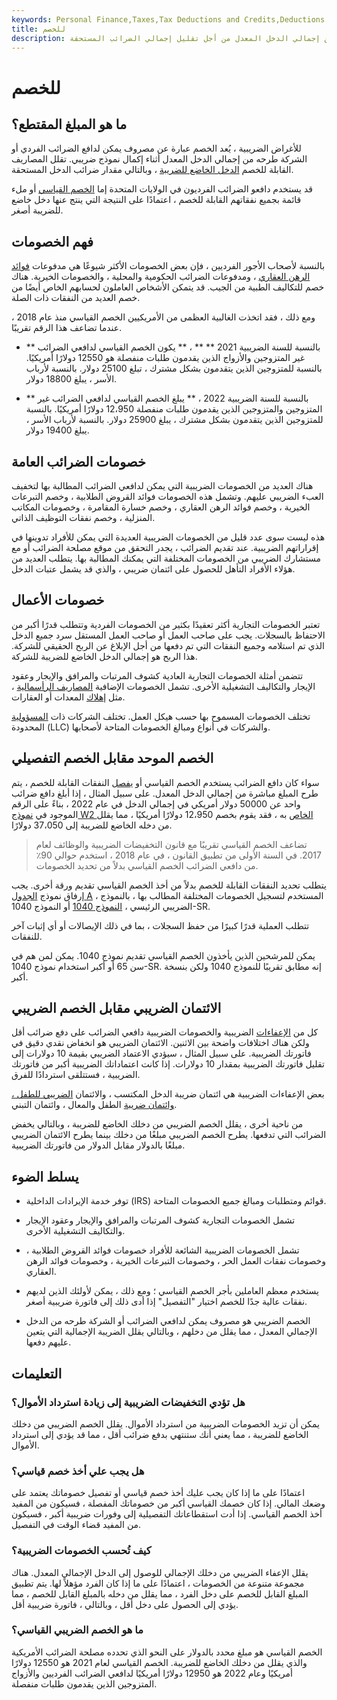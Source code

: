 ```yaml
---
keywords: Personal Finance,Taxes,Tax Deductions and Credits,Deductions and Credits
title: للخصم
description: للأغراض الضريبية ، فإن الخصم عبارة عن مصروف يمكن طرحه من إجمالي الدخل المعدل من أجل تقليل إجمالي الضرائب المستحقة.
---
```


# للخصم
## ما هو المبلغ المقتطع؟

للأغراض الضريبية ، يُعد الخصم عبارة عن مصروف يمكن لدافع الضرائب الفردي أو الشركة طرحه من إجمالي الدخل المعدل أثناء إكمال نموذج ضريبي. تقلل المصاريف القابلة للخصم [الدخل الخاضع للضريبة](/taxableincome) ، وبالتالي مقدار ضرائب الدخل المستحقة.

قد يستخدم دافعو الضرائب الفرديون في الولايات المتحدة إما [الخصم القياسي](/standarddeduction) أو ملء قائمة بجميع نفقاتهم القابلة للخصم ، اعتمادًا على النتيجة التي ينتج عنها دخل خاضع للضريبة أصغر.

## فهم الخصومات

بالنسبة لأصحاب الأجور الفرديين ، فإن بعض الخصومات الأكثر شيوعًا هي مدفوعات [فوائد الرهن العقاري](/mortgageinterest) ، ومدفوعات الضرائب الحكومية والمحلية ، والخصومات الخيرية. هناك خصم للتكاليف الطبية من الجيب. قد يتمكن الأشخاص العاملون لحسابهم الخاص أيضًا من خصم العديد من النفقات ذات الصلة.

ومع ذلك ، فقد اتخذت الغالبية العظمى من الأمريكيين الخصم القياسي منذ عام 2018 ، عندما تضاعف هذا الرقم تقريبًا.

- ** بالنسبة للسنة الضريبية 2021 ** ** ، ** يكون الخصم القياسي لدافعي الضرائب غير المتزوجين والأزواج الذين يقدمون طلبات منفصلة هو 12550 دولارًا أمريكيًا. بالنسبة للمتزوجين الذين يتقدمون بشكل مشترك ، تبلغ 25100 دولار. بالنسبة لأرباب الأسر ، يبلغ 18800 دولار.

- ** بالنسبة للسنة الضريبية 2022 ، ** يبلغ الخصم القياسي لدافعي الضرائب غير المتزوجين والمتزوجين الذين يقدمون طلبات منفصلة 12،950 دولارًا أمريكيًا. بالنسبة للمتزوجين الذين يتقدمون بشكل مشترك ، يبلغ 25900 دولار. بالنسبة لأرباب الأسر ، يبلغ 19400 دولار.

## خصومات الضرائب العامة

هناك العديد من الخصومات الضريبية التي يمكن لدافعي الضرائب المطالبة بها لتخفيف العبء الضريبي عليهم. وتشمل هذه الخصومات فوائد القروض الطلابية ، وخصم التبرعات الخيرية ، وخصم فوائد الرهن العقاري ، وخصم خسارة المقامرة ، وخصومات المكاتب المنزلية ، وخصم نفقات التوظيف الذاتي.

هذه ليست سوى عدد قليل من الخصومات الضريبية العديدة التي يمكن للأفراد تدوينها في إقراراتهم الضريبية. عند تقديم الضرائب ، يجدر التحقق من موقع مصلحة الضرائب أو مع مستشارك الضريبي من الخصومات المختلفة التي يمكنك المطالبة بها. يتطلب العديد من هؤلاء الأفراد التأهل للحصول على ائتمان ضريبي ، والذي قد يشمل عتبات الدخل.

## خصومات الأعمال

تعتبر الخصومات التجارية أكثر تعقيدًا بكثير من الخصومات الفردية وتتطلب قدرًا أكبر من الاحتفاظ بالسجلات. يجب على صاحب العمل أو صاحب العمل المستقل سرد جميع الدخل الذي تم استلامه وجميع النفقات التي تم دفعها من أجل الإبلاغ عن الربح الحقيقي للشركة. هذا الربح هو إجمالي الدخل الخاضع للضريبة للشركة.

تتضمن أمثلة الخصومات التجارية العادية كشوف المرتبات والمرافق والإيجار وعقود الإيجار والتكاليف التشغيلية الأخرى. تشمل الخصومات الإضافية [المصاريف الرأسمالية](/capitalexpenditure) ، مثل [إهلاك](/depreciation) المعدات أو العقارات.

تختلف الخصومات المسموح بها حسب هيكل العمل. تختلف الشركات ذات [المسؤولية](/llc) المحدودة (LLC) والشركات في أنواع ومبالغ الخصومات المتاحة لأصحابها.

## الخصم الموحد مقابل الخصم التفصيلي

سواء كان دافع الضرائب يستخدم الخصم القياسي أو [يفصل](/itemizeddeduction) النفقات القابلة للخصم ، يتم طرح المبلغ مباشرة من إجمالي الدخل المعدل. على سبيل المثال ، إذا أبلغ دافع ضرائب واحد عن 50000 دولار أمريكي في إجمالي الدخل في عام 2022 ، بناءً على الرقم الموجود في [نموذج W2 الخاص](/w2form) به ، فقد يقوم بخصم 12،950 دولارًا أمريكيًا ، مما يقلل من دخله الخاضع للضريبة إلى 37،050 دولارًا.

> تضاعف الخصم القياسي تقريبًا مع قانون التخفيضات الضريبية والوظائف لعام 2017. في السنة الأولى من تطبيق القانون ، في عام 2018 ، استخدم حوالي 90٪ من دافعي الضرائب الخصم القياسي بدلاً من تحديد الخصومات.

>

يتطلب تحديد النفقات القابلة للخصم بدلاً من أخذ الخصم القياسي تقديم ورقة أخرى. يجب إرفاق نموذج [الجدول A](/schedulea) ، المستخدم لتسجيل الخصومات المختلفة المطالب بها ، بالنموذج الضريبي الرئيسي ، [النموذج 1040](/1040) أو النموذج 1040-SR.

تتطلب العملية قدرًا كبيرًا من حفظ السجلات ، بما في ذلك الإيصالات أو أي إثبات آخر للنفقات.

يمكن للمرشحين الذين يأخذون الخصم القياسي تقديم نموذج 1040. يمكن لمن هم في سن 65 أو أكبر استخدام نموذج 1040-SR. إنه مطابق تقريبًا للنموذج 1040 ولكن بنسخة أكبر.

## الائتمان الضريبي مقابل الخصم الضريبي

كل من [الإعفاءات](/taxcredit) الضريبية والخصومات الضريبية دافعي الضرائب على دفع ضرائب أقل ولكن هناك اختلافات واضحة بين الاثنين. الائتمان الضريبي هو انخفاض نقدي دقيق في فاتورتك الضريبية. على سبيل المثال ، سيؤدي الاعتماد الضريبي بقيمة 10 دولارات إلى تقليل فاتورتك الضريبية بمقدار 10 دولارات. إذا كانت اعتماداتك الضريبية أكبر من فاتورتك الضريبية ، فستتلقى استردادًا للفرق.

بعض الإعفاءات الضريبية هي ائتمان ضريبة الدخل المكتسب ، والائتمان [الضريبي للطفل ، وائتمان ضريبة](/childtaxcredit) الطفل والمعال ، وائتمان التبني.

من ناحية أخرى ، يقلل الخصم الضريبي من دخلك الخاضع للضريبة ، وبالتالي يخفض الضرائب التي تدفعها. يطرح الخصم الضريبي مبلغًا من دخلك بينما يطرح الائتمان الضريبي مبلغًا بالدولار مقابل الدولار من فاتورتك الضريبية.

## يسلط الضوء

- توفر خدمة الإيرادات الداخلية (IRS) قوائم ومتطلبات ومبالغ جميع الخصومات المتاحة.

- تشمل الخصومات التجارية كشوف المرتبات والمرافق والإيجار وعقود الإيجار والتكاليف التشغيلية الأخرى.

- تشمل الخصومات الضريبية الشائعة للأفراد خصومات فوائد القروض الطلابية ، وخصومات نفقات العمل الحر ، وخصومات التبرعات الخيرية ، وخصومات فوائد الرهن العقاري.

- يستخدم معظم العاملين بأجر الخصم القياسي ؛ ومع ذلك ، يمكن لأولئك الذين لديهم نفقات عالية جدًا للخصم اختيار "التفصيل" إذا أدى ذلك إلى فاتورة ضريبية أصغر.

- الخصم الضريبي هو مصروف يمكن لدافعي الضرائب أو الشركة طرحه من الدخل الإجمالي المعدل ، مما يقلل من دخلهم ، وبالتالي يقلل الضريبة الإجمالية التي يتعين عليهم دفعها.

## التعليمات

### هل تؤدي التخفيضات الضريبية إلى زيادة استرداد الأموال؟

يمكن أن تزيد الخصومات الضريبية من استرداد الأموال. يقلل الخصم الضريبي من دخلك الخاضع للضريبة ، مما يعني أنك ستنتهي بدفع ضرائب أقل ، مما قد يؤدي إلى استرداد الأموال.

### هل يجب علي أخذ خصم قياسي؟

اعتمادًا على ما إذا كان يجب عليك أخذ خصم قياسي أو تفصيل خصوماتك يعتمد على وضعك المالي. إذا كان خصمك القياسي أكبر من خصوماتك المفصلة ، فسيكون من المفيد أخذ الخصم القياسي. إذا أدت استقطاعاتك التفصيلية إلى وفورات ضريبية أكبر ، فسيكون من المفيد قضاء الوقت في التفصيل.

### كيف تُحسب الخصومات الضريبية؟

يقلل الإعفاء الضريبي من دخلك الإجمالي للوصول إلى الدخل الإجمالي المعدل. هناك مجموعة متنوعة من الخصومات ، اعتمادًا على ما إذا كان الفرد مؤهلاً لها. يتم تطبيق المبلغ القابل للخصم على دخل الفرد ، مما يقلل من دخله بالمبلغ القابل للخصم ، مما يؤدي إلى الحصول على دخل أقل ، وبالتالي ، فاتورة ضريبية أقل.

### ما هو الخصم الضريبي القياسي؟

الخصم القياسي هو مبلغ محدد بالدولار على النحو الذي تحدده مصلحة الضرائب الأمريكية والذي يقلل من دخلك الخاضع للضريبة. الخصم القياسي لعام 2021 هو 12550 دولارًا أمريكيًا وعام 2022 هو 12950 دولارًا أمريكيًا لدافعي الضرائب الفرديين والأزواج المتزوجين الذين يقدمون طلبات منفصلة.

